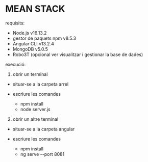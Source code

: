 # MEAN STACK

requisits:

- Node.js v16.13.2
- gestor de paquets npm v8.5.3
- Angular CLI v13.2.4
- MongoDB v5.0.5
- Robo3T (opcional ver visualitzar i gestionar la base de dades)

execució:

1. obrir un terminal

- situar-se a la carpeta arrel
- escriure les comandes

   - npm install
   - node server.js

2. obrir un altre terminal

- situar-se a la carpeta angular
- escriure les comandes

  - npm install
  - ng serve --port 8081

